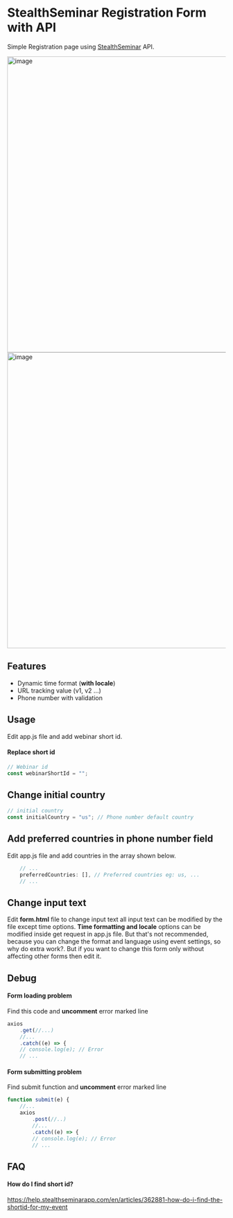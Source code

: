 # StealthSeminar Registration Form with API

Simple Registration page using [StealthSeminar](https://stealthseminar.com/) API.

<img width="1365" height="683" alt="image" src="https://github.com/user-attachments/assets/5850eace-385d-44d7-b981-d1d08d3e68a3" />
<img width="1365" height="683" alt="image" src="https://github.com/user-attachments/assets/32ba30d5-eb77-4daf-a2e0-d4e017dff643" />



## Features

- Dynamic time format (**with locale**)
- URL tracking value (v1, v2 ...)
- Phone number with validation

## Usage

Edit app.js file and add webinar short id. 

#### Replace short id

```javascript
// Webinar id
const webinarShortId = "";
```

## Change initial country

```javascript
// initial country
const initialCountry = "us"; // Phone number default country
```

## Add preferred countries in phone number field

Edit app.js file and add countries in the array shown below.

```javascript
	// ...
    preferredCountries: [], // Preferred countries eg: us, ...
	// ...
```

## Change input text

Edit **form.html** file to change input text all input text can be modified by the file except time options. **Time formatting and locale** options can be modified inside get request in app.js file. But that's not recommended, because you can change the format and language using event settings, so why do extra work?. But if you want to change this form only without affecting other forms then edit it.

## Debug

#### Form loading problem

Find this code and **uncomment** error marked line

```javascript
axios
	.get(//...)
	//...
	.catch((e) => {
	// console.log(e); // Error
	// ...
```

#### Form submitting problem

Find submit function and **uncomment** error marked line

```javascript
function submit(e) {
	//...
	axios
		.post(//..)
		//...
		.catch((e) => {
		// console.log(e); // Error
		// ...
```

## FAQ

#### How do I find short id?

https://help.stealthseminarapp.com/en/articles/362881-how-do-i-find-the-shortid-for-my-event
